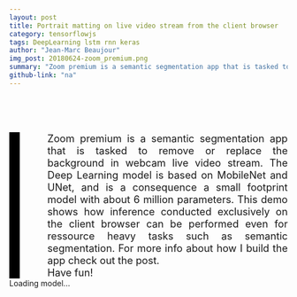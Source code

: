 ```yaml
---
layout: post
title: Portrait matting on live video stream from the client browser
category: tensorflowjs
tags: DeepLearning lstm rnn keras
author: "Jean-Marc Beaujour"
img_post: 20180624-zoom_premium.png
summary: "Zoom premium is a semantic segmentation app that is tasked to remove or replace the background in webcam live video stream. The Deep Learning model is based on MobileNet and UNet, and is a consequence a small footprint model with about 6 million parameters. This demo shows how inference conducted exclusively on the client browser can be performed even for ressource heavy tasks such as semantic segmentation. Have fun!"
github-link: "na"
---
```


<div style="text-align: justify; border-left: 1.2rem solid black; padding-left: 50px;margin-top:5rem"><span style="font-size: 1.3em;"> Zoom premium is a semantic segmentation app that is tasked to remove or replace the background in webcam live video stream. The Deep Learning model is based on MobileNet and UNet, and is a consequence a small footprint model with about 6 million parameters. This demo shows how inference conducted exclusively on the client browser can be performed even for ressource heavy tasks such as semantic segmentation.
For more info about how I build the app check out the post.<br>
Have fun!
</span>
</div>

<div id="status">Loading model...</div>

<div class="controller-panels" id="controller" style="display:none">

  <!-- Big buttons. -->
  
<div style="text-align:center; width: 90%; padding: 0px; border: 0px solid rgba(255, 255, 255, 0.05); margin:0 auto;">
<div class="panel-row big-buttons">
  <br>
  <br>
    <span style="font-size: 3.0em; text-shadow: 2px 2px #404040; color: #000; font-weight: bold; width:100%; text-align: center">Zoom <font style="color: #FFD700;"> Premium</font> <br><br></span>
  
  </div><!-- /.panel-row -->

  <!-- container video row -->
  <div style="margin: 0px; padding: 0px; border: 1px solid rgba(255, 255, 255, 0.75); background-color: rgba(255, 255, 255, 0.25); text-align:center; float: center" id="container-vid">
    <!-- container video Original -->
    <!-- menu -->
    <div style="float: left; display: inline-block; margin-left: 1 1 1 1; padding: 0px; border: 1px solid rgba(255, 255, 255, 0.50); text-align: center; color:#FFF; font-size: 1.2rem; padding-top: 5px">
    Settings
    <hr style="background-color: rgba(255, 255, 255, 0.05); width: 80%">
    <br>
    <br>
    <span> <button id="show_original" style="background-color: #f44336; width: 100px; border-radius: 2px; font-size: 1.1rem"> OFF </button></span>
    <span><button id="predict" style="background-color: #4CAF50; width: 100px; border-radius: 2px;font-size: 1.1rem; text-align: center"> ON </button></span>
      <br>
      <br>
        <fieldset>
    <legend style="font-size: 0.8rem; text-align: left; color: black">Custom BCK</legend>
    Click the [ON] button to show the matter frame.
    <div class="control">
        <select name="custom_bkg" id="custom_bkg" style="color: black; width: 120px; font-size:1rem" tabindex="1">
        <option value="black" selected="selected">Black</option>
        <option value="/tensorflowjs/zoom_premium/dist/b0b9a8a6f35db0b62e443d7853853e90.jpg">library</option>
        <option value="/tensorflowjs/zoom_premium/dist/d4c0ef68b6db24826922c55f33919665.jpg">office</option>
        <option value="/tensorflowjs/zoom_premium/dist/09f913c68ab75115d26ec227daad16c7.jpeg">beach</option>
        <option value="/tensorflowjs/zoom_premium/dist/80b8bee8f22deddcd2715c4d59c1a485.jpg">nature</option>
</select>
  </div>
  Select a background from the drop down menu and click [ON]
  </fieldset>
    </div>

    <div style="float: left; display: inline-block; margin-left: 1 1 1 1; padding: 0px; border: 1px solid rgba(255, 255, 255, 0.50); text-align: center; color:#808080; font-size: 1.4rem">
    Original Video feed<br><br>
        <video autoplay="" playsinline="" muted="" id="webcam" width="224px" height="224px" style="align: center"></video>
    </div>
    <!-- ./container video Original -->

    <!-- container video Matted -->
    <div style="width:240px; margin: 5px; margin-top: 0px; padding: 0 0 0 0; border: 1px solid rgba(255, 255, 255, 0.50); display: inline-block; text-align: center; color:#808080; font-size: 1.4rem">
      Matted frame<br><br>
      <canvas id="combo_class" width="224px" height="224x"></canvas>
    </div>
    <!-- container video Matted -->

    <!-- container video Mask
    <div style="width:240px; margin: 5px; margin-top: 0px; padding: 0 0 0 0; float: right; display: inline-block; text-align: center; border: 1px solid rgba(255, 255, 255, 0.50); color:#808080; font-size: 1.4rem">
    Inference mask<br><br>
      <canvas id="mask_class" width="224px" height="224px; "></canvas>
    </div> -->
    <!-- container video Mask -->

  <br>
  <br>
  Frame per seconds: <span id="fps"><span>
  <!-- store the background image -->

  </span></span></div>
  <!-- ./container video row -->
</div>

</div><!-- /#controller -->


<!--
https://www.torontopubliclibrary.ca/content/branches/images/dawes-road-library-exterior.jpg
-->
  <script src="/tensorflowjs/zoom_premium/dist/tfjs-examples-webcam-transfer-learning.js"></script>
